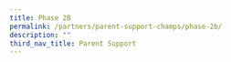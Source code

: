 ```yaml
---
title: Phase 2B
permalink: /partners/parent-support-champs/phase-2b/
description: ""
third_nav_title: Parent Support
---
```

